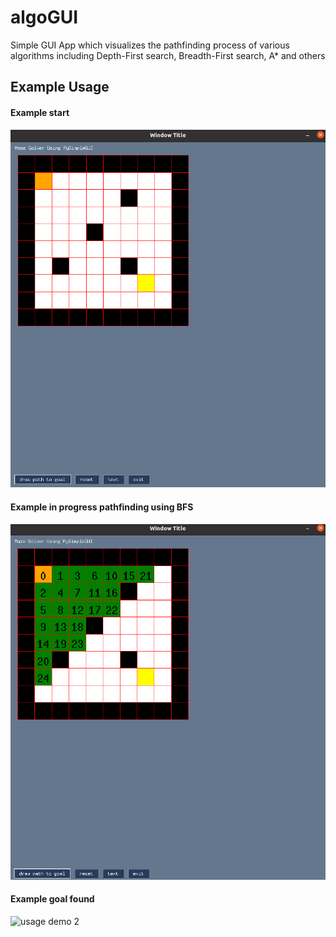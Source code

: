 # algoGUI
Simple GUI App which visualizes the pathfinding process of various algorithms including Depth-First search, Breadth-First search, A* and others


## Example Usage
#### Example start
![usage demo 0](screenshots/guiscreenshot0.png)

#### Example in progress pathfinding using BFS
![usage demo 1](screenshots/guiscreenshot1.png)

#### Example goal found
![usage demo 2](screenshots/guiscreenshot4.png)
